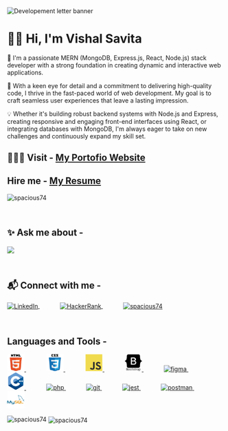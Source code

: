 <img alt="Developement letter banner" align="center" src="https://cdn.dribbble.com/userupload/10184348/file/original-d9f02bfc378ffbb376ffb8a1a3264c63.gif">


<h1 align="left">👋🏻 Hi, I'm Vishal Savita</h1>

<p align="left">
  <p>
    💼 I'm a passionate MERN (MongoDB, Express.js, React, Node.js) stack developer with a strong foundation in creating dynamic and interactive web applications.
  </p>
  <p>
    🚀 With a keen eye for detail and a commitment to delivering high-quality code, I thrive in the fast-paced world of web development. My goal is to craft seamless user experiences           that leave a lasting impression.
  </p>
  💡 Whether it's building robust backend systems with Node.js and Express, creating responsive and engaging front-end interfaces using React, or integrating databases with MongoDB, I'm     always eager to take on new challenges and continuously expand my skill set.
</p>

<h2>
  👨🏻‍💻 Visit - <a href="https://ospacious.netlify.app/" target="_blank">My Portofio Website</a>
</h2>

<h2>
  Hire me - <a href="https://drive.google.com/file/d/1OKkd0lBGWoskgZztY7C-5BpQj7nx_Oiv/view?usp=drive_link" target="_blank">My Resume</a>
</h2>

<p align="left"> <img src="https://komarev.com/ghpvc/?username=spacious74&label=Profile%20views&color=0e75b6&style=flat" alt="spacious74" /> </p>
<br/>
<h2 align="left">
  ✨ Ask me about - 
</h2>

<p align="left">
  <img src="https://upload.wikimedia.org/wikipedia/commons/thumb/9/94/MERN-logo.png/800px-MERN-logo.png?20200328184328" align="center" width="200px" />
</p>

<br/>
<h2 align="left">📬 Connect with me - </h2>
<p align="left">
  <a href="https://www.linkedin.com/in/vishal-savita-876624169/" target="_blank">
    <img align="center" src="https://raw.githubusercontent.com/rahuldkjain/github-profile-readme-generator/master/src/images/icons/Social/linked-in-alt.svg" alt="LinkedIn" width="40" />
  </a>&nbsp; &nbsp; &nbsp; &nbsp; &nbsp; &nbsp;
  <a href="https://www.hackerrank.com/spacious74" target="blank">
    <img align="center" src="https://raw.githubusercontent.com/rahuldkjain/github-profile-readme-generator/master/src/images/icons/Social/hackerrank.svg" alt="HackerRank" width="40" />    </a>&nbsp; &nbsp; &nbsp; &nbsp; &nbsp; &nbsp;
  <a href="https://auth.geeksforgeeks.org/user/spacious74" target="blank">
    <img align="center" src="https://raw.githubusercontent.com/rahuldkjain/github-profile-readme-generator/master/src/images/icons/Social/geeks-for-geeks.svg" alt="spacious74" width="40" />
  </a>
</p>

<br/>
<h2 align="left">Languages and Tools - </h2>
<p align="left"> 
  <a href="https://www.w3.org/html/" target="_blank" rel="noreferrer"> <img src="https://raw.githubusercontent.com/devicons/devicon/master/icons/html5/html5-original-wordmark.svg" alt="html5" width="40" height="40"/> </a> &nbsp; &nbsp; &nbsp; &nbsp; &nbsp; &nbsp;
  <a href="https://www.w3schools.com/css/" target="_blank" rel="noreferrer"> <img src="https://raw.githubusercontent.com/devicons/devicon/master/icons/css3/css3-original-wordmark.svg" alt="css3" width="40" height="40"/> </a> &nbsp; &nbsp; &nbsp; &nbsp; &nbsp; &nbsp;
  <a href="https://developer.mozilla.org/en-US/docs/Web/JavaScript" target="_blank" rel="noreferrer"> <img src="https://raw.githubusercontent.com/devicons/devicon/master/icons/javascript/javascript-original.svg" alt="javascript" width="40" height="40"/> </a> &nbsp; &nbsp; &nbsp; &nbsp; &nbsp; &nbsp;
  <a href="https://getbootstrap.com" target="_blank" rel="noreferrer"> <img src="https://raw.githubusercontent.com/devicons/devicon/master/icons/bootstrap/bootstrap-plain-wordmark.svg" alt="bootstrap" width="40" height="40"/> </a> &nbsp; &nbsp; &nbsp; &nbsp; &nbsp; &nbsp;
  <a href="https://www.figma.com/" target="_blank" rel="noreferrer"> <img src="https://www.vectorlogo.zone/logos/figma/figma-icon.svg" alt="figma" width="40" height="40"/> </a> &nbsp; &nbsp; &nbsp; &nbsp; &nbsp; &nbsp;
  <a href="https://www.w3schools.com/cpp/" target="_blank" rel="noreferrer"> <img src="https://raw.githubusercontent.com/devicons/devicon/master/icons/cplusplus/cplusplus-original.svg" alt="cplusplus" width="40" height="40"/> </a> &nbsp; &nbsp; &nbsp; &nbsp; &nbsp; &nbsp;
  <a href="https://www.php.net/" target="_blank" rel="noreferrer"> <img src="https://imgs.search.brave.com/YJAxiOr98aztMBLkrTORFXt-WQsI7-_hlE2SwLk678k/rs:fit:560:320:1/g:ce/aHR0cHM6Ly91cGxv/YWQud2lraW1lZGlh/Lm9yZy93aWtpcGVk/aWEvY29tbW9ucy90/aHVtYi8yLzI3L1BI/UC1sb2dvLnN2Zy82/NDBweC1QSFAtbG9n/by5zdmcucG5n" alt="php" height="40"/> </a> &nbsp; &nbsp; &nbsp; &nbsp; &nbsp; &nbsp;
  <a href="https://git-scm.com/" target="_blank" rel="noreferrer"> <img src="https://www.vectorlogo.zone/logos/git-scm/git-scm-icon.svg" alt="git" width="40" height="40"/> </a> &nbsp; &nbsp; &nbsp; &nbsp; &nbsp; &nbsp;
  <a href="https://jestjs.io" target="_blank" rel="noreferrer"> <img src="https://www.vectorlogo.zone/logos/jestjsio/jestjsio-icon.svg" alt="jest" width="40" height="40"/> </a> &nbsp; &nbsp; &nbsp; &nbsp; &nbsp; &nbsp;
  <a href="https://postman.com" target="_blank" rel="noreferrer"> <img src="https://www.vectorlogo.zone/logos/getpostman/getpostman-icon.svg" alt="postman" width="40" height="40"/> </a> &nbsp; &nbsp; &nbsp; &nbsp; &nbsp; &nbsp; 
  <a href="https://www.mysql.com/" target="_blank" rel="noreferrer"> <img src="https://raw.githubusercontent.com/devicons/devicon/master/icons/mysql/mysql-original-wordmark.svg" alt="mysql" width="40" height="40"/> </a>
</p>

<p><img align="left" src="https://github-readme-stats.vercel.app/api/top-langs?username=spacious74&show_icons=true&locale=en&layout=compact" alt="spacious74" /></p>

<p>&nbsp;<img align="center" src="https://github-readme-stats.vercel.app/api?username=spacious74&show_icons=true&locale=en" alt="spacious74" /></p>


